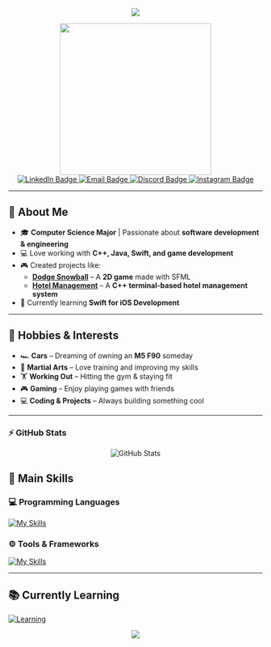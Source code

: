 <p align="center">
  <img src="https://capsule-render.vercel.app/api?text=Hey%20Everyone!%20👋&animation=fadeIn&type=waving&color=800080&fontColor=ffffff&height=100"/>
</p>

<div id="header" align="center">
  <img src="https://media4.giphy.com/media/v1.Y2lkPTc5MGI3NjExam1pYTFzMHh4eXFybWFsZDVkaWo2MXBqc2tseWExdXJzazU1emw5MiZlcD12MV9pbnRlcm5hbF9naWZfYnlfaWQmY3Q9Zw/78XCFBGOlS6keY1Bil/giphy.gif" width="300"/>
</div>

<div id="badges" align="center">
  <a href="https://www.linkedin.com/in/giorgi-tchintcharauli-0933b2299/">
    <img src="https://img.shields.io/badge/LinkedIn-blue?style=for-the-badge&logo=linkedin&logoColor=white" alt="LinkedIn Badge"/>
  </a>
  <a href="mailto:gigitchintcharauli15@gmail.com">
    <img src="https://img.shields.io/badge/Email-D14836?style=for-the-badge&logo=gmail&logoColor=white" alt="Email Badge"/>
  </a>
  <a href="https://discord.com/users/794364129149583370">
    <img src="https://img.shields.io/badge/Discord-5865F2?style=for-the-badge&logo=discord&logoColor=white" alt="Discord Badge"/>
  </a>
  <a href="https://www.instagram.com/gigi_tch/?igsh=MW94Njh2d3VscjZzag%3D%3D&utm_source=qr">
    <img src="https://img.shields.io/badge/Instagram-E4405F?style=for-the-badge&logo=instagram&logoColor=white" alt="Instagram Badge"/>
  </a>
</div>

---

## 👋 About Me  
- 🎓 **Computer Science Major** | Passionate about **software development & engineering**  
- 💻 Love working with **C++, Java, Swift, and game development**  
- 🎮 Created projects like:  
  - **[Dodge Snowball](https://github.com/Gigisk/Dodge-Snowball)** – A **2D game** made with SFML  
  - **[Hotel Management](https://github.com/Gigisk/Hotel-Management)** – A **C++ terminal-based hotel management system**  
- 🚀 Currently learning **Swift for iOS Development**  

---

## 🎯 Hobbies & Interests  
- 🏎️ **Cars** – Dreaming of owning an **M5 F90** someday  
- 🥋 **Martial Arts** – Love training and improving my skills  
- 🏋️ **Working Out** – Hitting the gym & staying fit  
- 🎮 **Gaming** – Enjoy playing games with friends
- 💻 **Coding & Projects** – Always building something cool  

---

### ⚡ GitHub Stats  
<p align="center">
  <img src="https://github-readme-stats.vercel.app/api?username=Gigisk&show_icons=true&theme=radical" alt="GitHub Stats" />
</p>


## 🚀 **Main Skills**  
### 💻 Programming Languages  
[![My Skills](https://skillicons.dev/icons?i=py,java,cpp,cs,swift)](https://skillicons.dev)  



### ⚙️ Tools & Frameworks  
[![My Skills](https://skillicons.dev/icons?i=react,spring,mysql,idea,vscode,kali,github,git)](https://skillicons.dev)  

---

## 📚 **Currently Learning**  
[![Learning](https://skillicons.dev/icons?i=swift)](https://skillicons.dev)  

<p align="center">
  <img src="https://capsule-render.vercel.app/api?section=footer&type=waving&color=800080&fontColor=ffffff&height=100"/>
</p>
